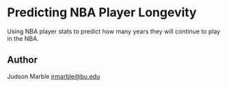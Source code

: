 # Predicting NBA Player Longevity

Using NBA player stats to predict how many years they will continue to play in the NBA.

## Author

Judson Marble
jrmarble@bu.edu

